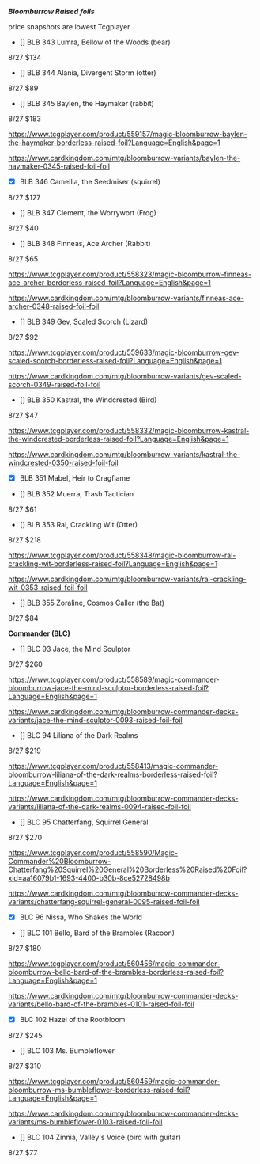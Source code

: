 ***Bloomburrow Raised foils***

price snapshots are lowest Tcgplayer


- [] BLB 343 Lumra, Bellow of the Woods (bear)

8/27 $134


- [] BLB	344	Alania, Divergent Storm (otter)

8/27 $89


- [] BLB	345	Baylen, the Haymaker (rabbit)

8/27 $183

https://www.tcgplayer.com/product/559157/magic-bloomburrow-baylen-the-haymaker-borderless-raised-foil?Language=English&page=1

https://www.cardkingdom.com/mtg/bloomburrow-variants/baylen-the-haymaker-0345-raised-foil-foil

- [X] BLB	346	Camellia, the Seedmiser (squirrel)

8/27 $127


- [] BLB	347	Clement, the Worrywort (Frog)

8/27 $40


- [] BLB	348	Finneas, Ace Archer (Rabbit)

8/27 $65

https://www.tcgplayer.com/product/558323/magic-bloomburrow-finneas-ace-archer-borderless-raised-foil?Language=English&page=1

https://www.cardkingdom.com/mtg/bloomburrow-variants/finneas-ace-archer-0348-raised-foil-foil

- [] BLB	349	Gev, Scaled Scorch (Lizard)

8/27 $92

https://www.tcgplayer.com/product/559633/magic-bloomburrow-gev-scaled-scorch-borderless-raised-foil?Language=English&page=1

https://www.cardkingdom.com/mtg/bloomburrow-variants/gev-scaled-scorch-0349-raised-foil-foil

- [] BLB	350	Kastral, the Windcrested (Bird)

8/27 $47

https://www.tcgplayer.com/product/558332/magic-bloomburrow-kastral-the-windcrested-borderless-raised-foil?Language=English&page=1

https://www.cardkingdom.com/mtg/bloomburrow-variants/kastral-the-windcrested-0350-raised-foil-foil

- [X] BLB	351	Mabel, Heir to Cragflame



- [] BLB	352	Muerra, Trash Tactician

8/27 $61


- [] BLB	353	Ral, Crackling Wit (Otter)

8/27 $218

https://www.tcgplayer.com/product/558348/magic-bloomburrow-ral-crackling-wit-borderless-raised-foil?Language=English&page=1

https://www.cardkingdom.com/mtg/bloomburrow-variants/ral-crackling-wit-0353-raised-foil-foil

- [] BLB	355	Zoraline, Cosmos Caller (the Bat)

8/27 $84


**Commander (BLC)**


- [] BLC	93	Jace, the Mind Sculptor

8/27 $260

https://www.tcgplayer.com/product/558589/magic-commander-bloomburrow-jace-the-mind-sculptor-borderless-raised-foil?Language=English&page=1

https://www.cardkingdom.com/mtg/bloomburrow-commander-decks-variants/jace-the-mind-sculptor-0093-raised-foil-foil

- [] BLC	94	Liliana of the Dark Realms

8/27 $219

https://www.tcgplayer.com/product/558413/magic-commander-bloomburrow-liliana-of-the-dark-realms-borderless-raised-foil?Language=English&page=1

https://www.cardkingdom.com/mtg/bloomburrow-commander-decks-variants/liliana-of-the-dark-realms-0094-raised-foil-foil

- [] BLC	95	Chatterfang, Squirrel General

8/27 $270

https://www.tcgplayer.com/product/558590/Magic-Commander%20Bloomburrow-Chatterfang%20Squirrel%20General%20Borderless%20Raised%20Foil?xid=aa16079b1-1693-4400-b30b-8ce52728498b

https://www.cardkingdom.com/mtg/bloomburrow-commander-decks-variants/chatterfang-squirrel-general-0095-raised-foil-foil

- [X] BLC	96	Nissa, Who Shakes the World


- [] BLC	101	Bello, Bard of the Brambles (Racoon)

8/27 $180

https://www.tcgplayer.com/product/560456/magic-commander-bloomburrow-bello-bard-of-the-brambles-borderless-raised-foil?Language=English&page=1

https://www.cardkingdom.com/mtg/bloomburrow-commander-decks-variants/bello-bard-of-the-brambles-0101-raised-foil-foil

- [X] BLC	102	Hazel of the Rootbloom

8/27 $245


- [] BLC	103	Ms. Bumbleflower

8/27 $310

https://www.tcgplayer.com/product/560459/magic-commander-bloomburrow-ms-bumbleflower-borderless-raised-foil?Language=English&page=1

https://www.cardkingdom.com/mtg/bloomburrow-commander-decks-variants/ms-bumbleflower-0103-raised-foil-foil

- [] BLC	104	Zinnia, Valley's Voice (bird with guitar)

8/27 $77

